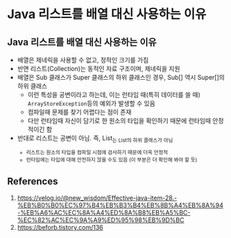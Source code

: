 # Java 리스트를 배열 대신 사용하는 이유

## Java 리스트를 배열 대신 사용하는 이유

- 배열은 제네릭을 사용할 수 없고, 정적인 크기를 가짐
- 반면 리스트(Collection)는 동적인 자료 구조이며, 제네릭을 지원
- 배열은 Sub 클래스가 Super 클래스의 하위 클래스인 경우, Sub[] 역시 Super[]의 하위 클래스
  - 이런 특성을 공변이라고 하는데, 이는 런타임 때(특히 데이터를 쓸 때) `ArrayStoreException`등의 예외가 발생할 수 있음
  - 컴파일때 문제를 찾기 어렵다는 점이 존재
  - 다만 런타임때 자신이 담기로 한 원소의 타입을 확인하기 때문에 런타임때 안정적이긴 함
- 반대로 리스트는 공변이 아님. 즉, List<Sub>는 List<Super>의 하위 클래스가 아님
  - 리스트는 원소의 타입을 컴파일 시점에 검사하기 때문에 더욱 안정적
  - 런타임에는 타입에 대해 안전하지 않을 수도 있음 (이 부분은 더 확인해 봐야 할 듯)

## References

1. https://velog.io/@new_wisdom/Effective-java-item-28.-%EB%B0%B0%EC%97%B4%EB%B3%B4%EB%8B%A4%EB%8A%94-%EB%A6%AC%EC%8A%A4%ED%8A%B8%EB%A5%BC-%EC%82%AC%EC%9A%A9%ED%95%98%EB%9D%BC
2. https://beforb.tistory.com/136
